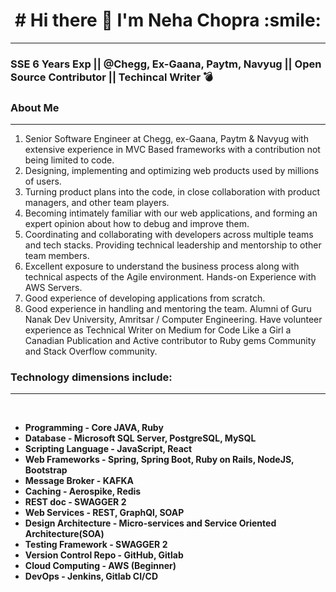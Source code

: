                                                           
  <h1 align="center"> # Hi there 👋    I'm Neha Chopra :smile: </h1>

--------------------------------------------------------------------------------------------------------------------------------------------------------------------

### SSE 6 Years Exp || @Chegg, Ex-Gaana, Paytm, Navyug || Open Source Contributor || Techincal Writer :bomb:

### About Me
--------------------------------------------------------------------------------------------------------------------------------------------------------------------
1. Senior Software Engineer at Chegg, ex-Gaana, Paytm & Navyug with extensive experience in MVC Based frameworks with a contribution not being limited to code.
2. Designing, implementing and optimizing web products used by millions of users.
3. Turning product plans into the code, in close collaboration with product managers, and other team players.
4. Becoming intimately familiar with our web applications, and forming an expert opinion about how to debug and improve them.
5. Coordinating and collaborating with developers across multiple teams and tech stacks.
Providing technical leadership and mentorship to other team members.
6. Excellent exposure to understand the business process along with technical aspects of the Agile environment. Hands-on Experience with AWS Servers.
7. Good experience of developing applications from scratch.
8. Good experience in handling and mentoring the team.
Alumni of Guru Nanak Dev University, Amritsar / Computer Engineering.
Have volunteer experience as Technical Writer on Medium for Code Like a Girl a Canadian Publication and Active contributor to Ruby gems Community and Stack Overflow community.

### Technology dimensions include:
--------------------------------------------------------------------------------------------------------------------------------------------------------------------
  <tr>
    <td>
     <br />
     <ul>
      <li><strong>Programming - Core JAVA, Ruby</strong></li>
      <li><strong>Database - Microsoft SQL Server, PostgreSQL, MySQL</strong></li>
      <li><strong>Scripting Language - JavaScript, React</strong></li>
      <li><strong>Web Frameworks - Spring, Spring Boot, Ruby on Rails, NodeJS, Bootstrap</strong></li>
      <li><strong>Message Broker - KAFKA</strong></li>
      <li><strong>Caching - Aerospike, Redis</strong></li>
      <li><strong>REST doc - SWAGGER 2</strong></li>
      <li><strong>Web Services - REST, GraphQl, SOAP</strong></li>
      <li><strong>Design Architecture  - Micro-services and Service Oriented Architecture(SOA)</strong></li>
      <li><strong>Testing Framework  - SWAGGER 2</strong></li>
      <li><strong>Version Control Repo - GitHub, Gitlab</strong></li>
      <li><strong>Cloud Computing  - AWS (Beginner)</strong></li>
      <li><strong>DevOps - Jenkins, Gitlab CI/CD</strong></li>
     </ul>
    </td>
 </tr>
 
   
   


